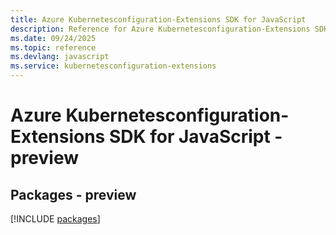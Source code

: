 ```yaml
---
title: Azure Kubernetesconfiguration-Extensions SDK for JavaScript
description: Reference for Azure Kubernetesconfiguration-Extensions SDK for JavaScript
ms.date: 09/24/2025
ms.topic: reference
ms.devlang: javascript
ms.service: kubernetesconfiguration-extensions
---
```

# Azure Kubernetesconfiguration-Extensions SDK for JavaScript - preview
## Packages - preview
[!INCLUDE [packages](kubernetesconfiguration-extensions-index.md)]